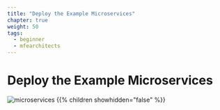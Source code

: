 ```yaml
---
title: "Deploy the Example Microservices"
chapter: true
weight: 50
tags:
  - beginner
  - mfearchitects
---
```


# Deploy the Example Microservices

![microservices](/images/crystal.svg)
{{% children showhidden="false" %}}
